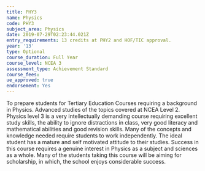 ```yaml
---
title: PHY3
name: Physics
code: PHY3
subject_area: Physics
date: 2019-07-29T02:23:44.021Z
entry_requirements: 13 credits at PHY2 and HOF/TIC approval.
year: '13'
type: Optional
course_duration: Full Year
course_level: NCEA 3
assessment_type: Achievement Standard
course_fees:
ue_approved: true
endorsement: Yes
---
```

To prepare students for Tertiary Education Courses requiring a background in Physics. Advanced studies of the topics covered at NCEA Level 2. Physics level 3 is a very intellectually demanding course requiring excellent study skills, the ability to ignore distractions in class, very good literacy and mathematical abilities and good revision skills. Many of the concepts and knowledge needed require students to work independently. The ideal student has a mature and self motivated attitude to their studies. Success in this course requires a genuine interest in Physics as a subject and sciences as a whole. Many of the students taking this course will be aiming for scholarship, in which, the school enjoys considerable success.
